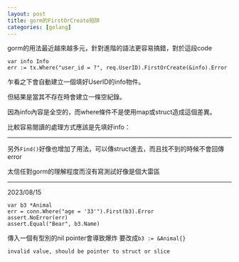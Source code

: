 ```yaml
---
layout: post
title: gorm的FirstOrCreate陷阱
categories: [golang]
---
```


gorm的用法最近越來越多元，針對進階的語法更容易搞錯，對於這段code

```
var info Info
err := tx.Where("user_id = ?", req.UserID).FirstOrCreate(&info).Error
```

乍看之下會自動建立一個填好UserID的info物件。

但結果是當其不存在時會建立一條空紀錄。

因為info內容是全空的，而where條件不是使用map或struct造成這個差異。

比較容易閱讀的處理方式應該是先填好info：

---

另外`Find()`好像也增加了用法，可以傳struct進去，而且找不到的時候不會回傳error

太信任對gorm的理解程度而沒有寫測試好像是個大雷區

---

2023/08/15

```
var b3 *Animal
err = conn.Where("age = '33'").First(b3).Error
assert.NoError(err)
assert.Equal("Bear", b3.Name)
```

傳入一個有型別的nil pointer會導致爆炸 要改成`b3 := &Animal{}`

`invalid value, should be pointer to struct or slice`

